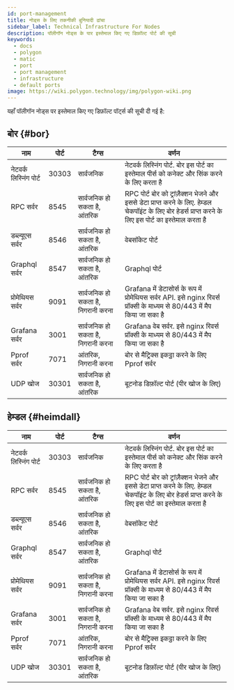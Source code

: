 ```yaml
---
id: port-management
title: नोड्स के लिए तकनीकी बुनियादी ढांचा
sidebar_label: Technical Infrastructure For Nodes
description: पॉलीगॉन नोड्स के पार इस्तेमाल किए गए डिफ़ॉल्ट पोर्ट की सूची
keywords:
  - docs
  - polygon
  - matic
  - port
  - port management
  - infrastructure
  - default ports
image: https://wiki.polygon.technology/img/polygon-wiki.png
---
```


यहाँ पॉलीगॉन नोड्स पर इस्तेमाल किए गए डिफ़ॉल्ट पॉर्ट्स की सूची दी गई है:

## बोर {#bor}

| ﻿नाम | पोर्ट | टैग्स | वर्णन |
|------------------------|-------|---------------------------|----------------------------------------------------------------------------------------------------------------|
| नेटवर्क लिस्निंग पोर्ट | 30303 | सार्वजनिक | नेटवर्क लिस्निंग पोर्ट. बोर इस पोर्ट का इस्तेमाल पीर्स को कनेक्ट और सिंक करने के लिए करता है |
| RPC सर्वर | 8545 | सार्वजनिक हो सकता है, आंतरिक | RPC पोर्ट बोर को ट्रांज़ैक्शन भेजने और इससे डेटा प्राप्त करने के लिए. हेम्डल चेकपॉइंट के लिए बोर हेडर्स प्राप्त करने के लिए इस पोर्ट का इस्तेमाल करता है |
| डब्ल्यूएस सर्वर | 8546 | सार्वजनिक हो सकता है, आंतरिक | वेबसॉकेट पोर्ट |
| Graphql सर्वर | 8547 | सार्वजनिक हो सकता है, आंतरिक | Graphql पोर्ट |
| प्रोमेथियस सर्वर | 9091 | सार्वजनिक हो सकता है, निगरानी करना | Grafana में डेटासोर्स के रूप में प्रोमेथियस सर्वर API. इसे nginx रिवर्स प्रॉक्सी के माध्यम से 80/443 में मैप किया जा सका है |
| Grafana सर्वर | 3001 | सार्वजनिक हो सकता है, निगरानी करना | Grafana वेब सर्वर. इसे nginx रिवर्स प्रॉक्सी के माध्यम से 80/443 में मैप किया जा सका है |
| Pprof सर्वर | 7071 | आंतरिक, निगरानी करना | बोर से मैट्रिक्स इकट्ठा करने के लिए Pprof सर्वर |
| UDP खोज | 30301 | सार्वजनिक हो सकता है, आंतरिक | बूटनोड डिफ़ॉल्ट पोर्ट (पीर खोज के लिए) |

## हेम्डल {#heimdall}

| ﻿नाम | पोर्ट | टैग्स | वर्णन |
|------------------------|-------|---------------------------|----------------------------------------------------------------------------------------------------------------|
| नेटवर्क लिस्निंग पोर्ट | 30303 | सार्वजनिक | नेटवर्क लिस्निंग पोर्ट. बोर इस पोर्ट का इस्तेमाल पीर्स को कनेक्ट और सिंक करने के लिए करता है |
| RPC सर्वर | 8545 | सार्वजनिक हो सकता है, आंतरिक | RPC पोर्ट बोर को ट्रांज़ैक्शन भेजने और इससे डेटा प्राप्त करने के लिए. हेम्डल चेकपॉइंट के लिए बोर हेडर्स प्राप्त करने के लिए इस पोर्ट का इस्तेमाल करता है |
| डब्ल्यूएस सर्वर | 8546 | सार्वजनिक हो सकता है, आंतरिक | वेबसॉकेट पोर्ट |
| Graphql सर्वर | 8547 | सार्वजनिक हो सकता है, आंतरिक | Graphql पोर्ट |
| प्रोमेथियस सर्वर | 9091 | सार्वजनिक हो सकता है, निगरानी करना | Grafana में डेटासोर्स के रूप में प्रोमेथियस सर्वर API. इसे nginx रिवर्स प्रॉक्सी के माध्यम से 80/443 में मैप किया जा सका है |
| Grafana सर्वर | 3001 | सार्वजनिक हो सकता है, निगरानी करना | Grafana वेब सर्वर. इसे nginx रिवर्स प्रॉक्सी के माध्यम से 80/443 में मैप किया जा सका है |
| Pprof सर्वर | 7071 | आंतरिक, निगरानी करना | बोर से मैट्रिक्स इकट्ठा करने के लिए Pprof सर्वर |
| UDP खोज | 30301 | सार्वजनिक हो सकता है, आंतरिक | बूटनोड डिफ़ॉल्ट पोर्ट (पीर खोज के लिए) |